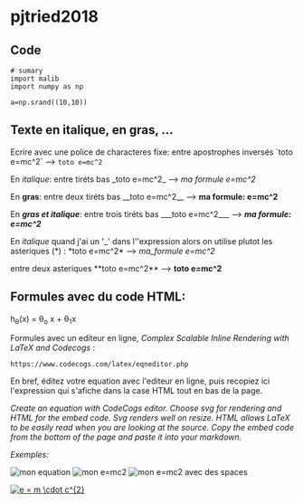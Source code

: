 # pjtried2018

## Code

    # sumary
    import malib
    import numpy as np
    
    a=np.srand((10,10))

## Texte en italique, en gras, ...

Ecrire avec une police de characteres fixe: entre apostrophes inversés \`toto e=mc^2\` --> `toto e=mc^2`

En _italique_: entre tiréts bas \_toto e=mc^2\_ --> _ma formule e=mc^2_

En __gras__: entre deux tiréts bas \_\_toto e=mc^2\_\_ --> __ma formule: e=mc^2__

En ___gras et italique___: entre trois tiréts bas \_\_\_toto e=mc^2\_\_\_ --> ___ma formule: e=mc^2___

En _italique_ quand j'ai un '\_' dans l''expression alors on utilise plutot les asteriques (\*) :  \*toto e=mc^2\*  -->  *ma_formule e=mc^2*

entre deux asteriques \*\*toto e=mc^2\*\* --> **toto e=mc^2**

## Formules avec du code HTML:

h<sub>&theta;</sub>(x) = &theta;<sub>o</sub> x + &theta;<sub>1</sub>x

Formules avec un editeur en ligne, _Complex Scalable Inline Rendering with LaTeX and Codecogs_ :

    https://www.codecogs.com/latex/eqneditor.php

En bref, éditez votre equation avec l'editeur en ligne, puis recopiez ici l'expression qui s'afiche dans la case HTML tout en bas de la page.

_Create an equation with CodeCogs editor. Choose svg for rendering and HTML for the embed code. Svg renders well on resize. HTML allows LaTeX to be easily read when you are looking at the source. Copy the embed code from the bottom of the page and paste it into your markdown._

_Exemples:_

<img src="https://latex.codecogs.com/svg.latex?\Large&space;x=\frac{-b\pm\sqrt{b^2-4ac}}{2a}" title="mon equation" />

<img src="https://latex.codecogs.com/svg.latex?\Large&space;e=mc^2" title="mon e=mc2" />

<img src="https://latex.codecogs.com/svg.latex?\Large&space;e=m{\cdot}c^2" title="mon e=mc2 avec des spaces" />



<a href="https://www.codecogs.com/eqnedit.php?latex=e&space;=&space;m&space;\cdot&space;c^{2}" target="_blank"><img src="https://latex.codecogs.com/gif.latex?e&space;=&space;m&space;\cdot&space;c^{2}" title="e = m \cdot c^{2}" /></a>
